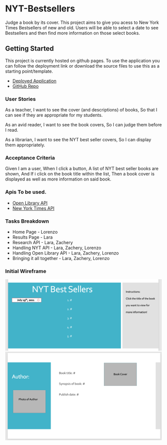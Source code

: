 # NYT-Bestsellers
Judge a book by its cover. 
This project aims to give you acess to New York Times Bestsellers of new and old. Users will be able to select a date to see Bestsellers and then find more information on those select books. 

## Getting Started

This project is currently hosted on github pages. To use the application you can follow the deployment link or download the source files to use this as a starting point/template.
* [Deployed Application](https://larafoster.github.io/NYT-Bestsellers/)
* [GitHub Repo](https://github.com/larafoster/NYT-Bestsellers)

### User Stories
As a teacher, 
I want to see the cover (and descriptions) of books, 
So that I can see if they are appropriate for my students. 

As an avid reader, 
I want to see the book covers,
So I can judge them before I read. 

As a librarian, 
I want to see the NYT best seller covers, 
So I can display them appropriately. 

### Acceptance Criteria 
Given I am a user, 
When I click a button, 
A list of NYT best seller books are shown, 
And If i click on the book title within the list, 
Then a book cover is displayed as well as more information on said book.

### Apis To be used. 
* [Open Library API](https://openlibrary.org/developers/api)
* [New York Times API](https://developer.nytimes.com/docs/books-product/1/overview)

### Tasks Breakdown
* Home Page - Lorenzo 
* Results Page - Lara 
* Research API - Lara, Zachery
* Handling NYT API - Lara, Zachery, Lorenzo
* Handling Open Library API - Lara, Zachery, Lorenzo
* Bringing it all together - Lara, Zachery, Lorenzo

### Initial Wireframe

![screenshot of index.html](./assets/img/Wireframe-Index.png)
![screenshot of cover.html](./assets/img/Wireframe-results.png)